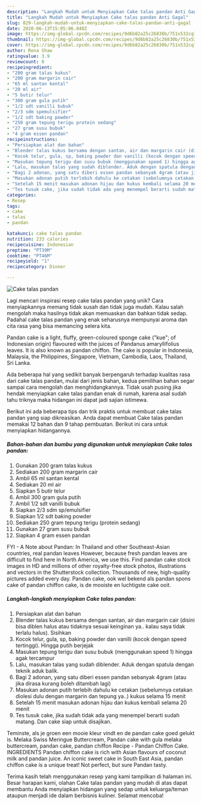 ```yaml
---
description: "Langkah Mudah untuk Menyiapkan Cake talas pandan Anti Gagal"
title: "Langkah Mudah untuk Menyiapkan Cake talas pandan Anti Gagal"
slug: 829-langkah-mudah-untuk-menyiapkan-cake-talas-pandan-anti-gagal
date: 2020-06-13T15:05:06.848Z
image: https://img-global.cpcdn.com/recipes/9d6b82a25c26830b/751x532cq70/cake-talas-pandan-foto-resep-utama.jpg
thumbnail: https://img-global.cpcdn.com/recipes/9d6b82a25c26830b/751x532cq70/cake-talas-pandan-foto-resep-utama.jpg
cover: https://img-global.cpcdn.com/recipes/9d6b82a25c26830b/751x532cq70/cake-talas-pandan-foto-resep-utama.jpg
author: Rena Shaw
ratingvalue: 3.9
reviewcount: 8
recipeingredient:
- "200 gram talas kukus"
- "200 gram margarin cair"
- "65 ml santan kental"
- "20 ml air"
- "5 butir telur"
- "300 gram gula putih"
- "1/2 sdt vanilli bubuk"
- "2/3 sdm spemulsifier"
- "1/2 sdt baking powder"
- "250 gram tepung terigu protein sedang"
- "27 gram susu bubuk"
- "4 gram essen pandan"
recipeinstructions:
- "Persiapkan alat dan bahan"
- "Blender talas kukus bersama dengan santan, air dan margarin cair (disini bisa diblen halus atau tidaknya sesuai keinginan ya.. kalau saya tidak terlalu halus). Sisihkan"
- "Kocok telur, gula, sp, baking powder dan vanilli (kocok dengan speed tertinggi). Hingga putih berjejak"
- "Masukan tepung terigu dan susu bubuk (menggunakan speed 1) hingga agak tercampur"
- "Lalu, masukan talas yang sudah diblender. Aduk dengan spatula dengan teknik aduk balik."
- "Bagi 2 adonan, yang satu diberi essen pandan sebanyak 4gram (atau jika dirasa kurang boleh ditambah lagi)"
- "Masukan adonan putih terlebih dahulu ke cetakan (sebelumnya cetakan diolesi dulu dengan margarin dan tepung ya..) kukus selama 15 menit"
- "Setelah 15 menit masukan adonan hijau dan kukus kembali selama 20 menit"
- "Tes tusuk cake, jika sudah tidak ada yang menempel berarti sudah matang. Dan cake siap untuk disajikan."
categories:
- Resep
tags:
- cake
- talas
- pandan

katakunci: cake talas pandan 
nutrition: 233 calories
recipecuisine: Indonesian
preptime: "PT39M"
cooktime: "PT46M"
recipeyield: "1"
recipecategory: Dinner

---
```



![Cake talas pandan](https://img-global.cpcdn.com/recipes/9d6b82a25c26830b/751x532cq70/cake-talas-pandan-foto-resep-utama.jpg)

Lagi mencari inspirasi resep cake talas pandan yang unik? Cara menyiapkannya memang tidak susah dan tidak juga mudah. Kalau salah mengolah maka hasilnya tidak akan memuaskan dan bahkan tidak sedap. Padahal cake talas pandan yang enak seharusnya mempunyai aroma dan cita rasa yang bisa memancing selera kita.

Pandan cake is a light, fluffy, green-coloured sponge cake (&#34;kue&#34;; of Indonesian origin) flavoured with the juices of Pandanus amaryllifolius leaves. It is also known as pandan chiffon. The cake is popular in Indonesia, Malaysia, the Philippines, Singapore, Vietnam, Cambodia, Laos, Thailand, Sri Lanka.

Ada beberapa hal yang sedikit banyak berpengaruh terhadap kualitas rasa dari cake talas pandan, mulai dari jenis bahan, kedua pemilihan bahan segar sampai cara mengolah dan menghidangkannya. Tidak usah pusing jika hendak menyiapkan cake talas pandan enak di rumah, karena asal sudah tahu triknya maka hidangan ini dapat jadi sajian istimewa.


Berikut ini ada beberapa tips dan trik praktis untuk membuat cake talas pandan yang siap dikreasikan. Anda dapat membuat Cake talas pandan memakai 12 bahan dan 9 tahap pembuatan. Berikut ini cara untuk menyiapkan hidangannya.

<!--inarticleads1-->

##### Bahan-bahan dan bumbu yang digunakan untuk menyiapkan Cake talas pandan:

1. Gunakan 200 gram talas kukus
1. Sediakan 200 gram margarin cair
1. Ambil 65 ml santan kental
1. Sediakan 20 ml air
1. Siapkan 5 butir telur
1. Ambil 300 gram gula putih
1. Ambil 1/2 sdt vanilli bubuk
1. Siapkan 2/3 sdm sp/emulsifier
1. Siapkan 1/2 sdt baking powder
1. Sediakan 250 gram tepung terigu (protein sedang)
1. Gunakan 27 gram susu bubuk
1. Siapkan 4 gram essen pandan


FYI - A Note about Pandan: In Thailand and other Southeast-Asian countries, real pandan leaves However, because fresh pandan leaves are difficult to find here in North America, we use this. Find pandan cake stock images in HD and millions of other royalty-free stock photos, illustrations and vectors in the Shutterstock collection. Thousands of new, high-quality pictures added every day. Pandan cake, ook wel bekend als pandan spons cake of pandan chiffon cake, is de mooiste en luchtigste cake ooit. 

<!--inarticleads2-->

##### Langkah-langkah menyiapkan Cake talas pandan:

1. Persiapkan alat dan bahan
1. Blender talas kukus bersama dengan santan, air dan margarin cair (disini bisa diblen halus atau tidaknya sesuai keinginan ya.. kalau saya tidak terlalu halus). Sisihkan
1. Kocok telur, gula, sp, baking powder dan vanilli (kocok dengan speed tertinggi). Hingga putih berjejak
1. Masukan tepung terigu dan susu bubuk (menggunakan speed 1) hingga agak tercampur
1. Lalu, masukan talas yang sudah diblender. Aduk dengan spatula dengan teknik aduk balik.
1. Bagi 2 adonan, yang satu diberi essen pandan sebanyak 4gram (atau jika dirasa kurang boleh ditambah lagi)
1. Masukan adonan putih terlebih dahulu ke cetakan (sebelumnya cetakan diolesi dulu dengan margarin dan tepung ya..) kukus selama 15 menit
1. Setelah 15 menit masukan adonan hijau dan kukus kembali selama 20 menit
1. Tes tusuk cake, jika sudah tidak ada yang menempel berarti sudah matang. Dan cake siap untuk disajikan.


Teminste, als je groen een mooie kleur vindt en de pandan cake goed gelukt is. Melaka Swiss Meringue Buttercream, Pandan cake with gula melaka buttercream, pandan cake, pandan chiffon Recipe - Pandan Chiffon Cake. INGREDIENTS Pandan chiffon cake is rich with Asian flavours of coconut milk and pandan juice. An iconic sweet cake in South East Asia, pandan chiffon cake is a unique treat! Not perfect, but sure Pandan tasty. 

Terima kasih telah menggunakan resep yang kami tampilkan di halaman ini. Besar harapan kami, olahan Cake talas pandan yang mudah di atas dapat membantu Anda menyiapkan hidangan yang sedap untuk keluarga/teman ataupun menjadi ide dalam berbisnis kuliner. Selamat mencoba!
